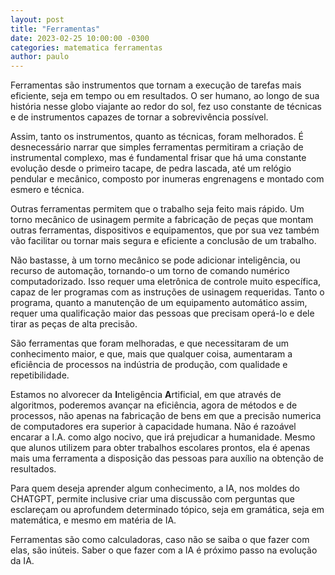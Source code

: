 ```yaml
---
layout: post
title: "Ferramentas"
date: 2023-02-25 10:00:00 -0300
categories: matematica ferramentas
author: paulo
---
```

Ferramentas são instrumentos que tornam a execução de tarefas mais eficiente, seja em tempo ou em resultados. O ser humano, ao longo de sua história nesse globo viajante ao redor do sol, fez uso constante de técnicas e de instrumentos capazes de tornar a sobrevivência possível.

Assim, tanto os instrumentos, quanto as técnicas, foram melhorados. É desnecessário narrar que simples ferramentas permitiram a criação de instrumental complexo, mas é fundamental frisar que há uma constante evolução desde o primeiro tacape, de pedra lascada, até um relógio pendular e mecânico, composto por inumeras engrenagens e montado com esmero e técnica.

Outras ferramentas permitem que o trabalho seja feito mais rápido. Um torno mecânico de usinagem permite a fabricação de peças que montam outras ferramentas, dispositivos e equipamentos, que por sua vez também vão facilitar ou tornar mais segura e eficiente a conclusão de um trabalho.

Não bastasse, à um torno mecânico se pode adicionar inteligência, ou recurso de automação, tornando-o um torno de comando numérico computadorizado. Isso requer uma eletrônica de controle muito específica, capaz de ler programas com as instruções de usinagem requeridas. Tanto o programa, quanto a manutenção de um equipamento automático assim, requer uma qualificação maior das pessoas que precisam operá-lo e dele tirar as peças de alta precisão.

São ferramentas que foram melhoradas, e que necessitaram de um conhecimento maior, e que, mais que qualquer coisa, aumentaram a eficiência de processos na indústria de produção, com qualidade e repetibilidade.

Estamos no alvorecer da **I**nteligência **A**rtificial, em que através de algoritmos, poderemos avançar na eficiência, agora de métodos e de processos, não apenas na fabricação de bens em que a precisão numerica de computadores era superior à capacidade humana.
Não é razoável encarar a I.A. como algo nocivo, que irá prejudicar a humanidade. Mesmo que alunos utilizem para obter trabalhos escolares prontos, ela é apenas mais uma ferramenta a disposição das pessoas para auxílio na obtenção de resultados.

Para quem deseja aprender algum conhecimento, a IA, nos moldes do CHATGPT, permite inclusive criar uma discussão com perguntas que esclareçam ou aprofundem determinado tópico, seja em gramática, seja em matemática, e mesmo em matéria de IA.

Ferramentas são como calculadoras, caso não se saiba o que fazer com elas, são inúteis. Saber o que fazer com a IA é próximo passo na evolução da IA.